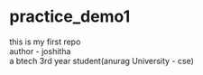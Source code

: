 # practice_demo1
this is my first repo 
<br>
author -  joshitha
<br>
a btech 3rd year student(anurag University  - cse)
